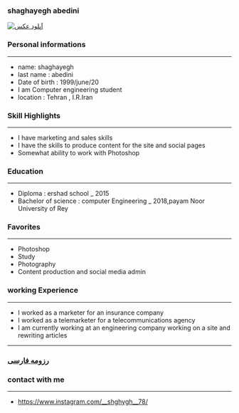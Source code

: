 
### shaghayegh abedini
<a href="https://uupload.ir/view/bw2q_۲۰۱۸۰۴۰۲_۱۹۲۴۵۰.jpg" target="_blank"><img src="https://uupload.ir/files/bw2q_۲۰۱۸۰۴۰۲_۱۹۲۴۵۰_thumb.jpg" border="0" alt="آپلود عکس" /></a>
### Personal informations

---
+ name: shaghayegh
+ last name : abedini
+ Date of birth : 1999/june/20
+ I am Computer engineering student
+ location : Tehran , I.R.Iran


### Skill Highlights

---
+ I have marketing and sales skills
+ I have the skills to produce content for the site and social pages
+ Somewhat ability to work with Photoshop

### Education

---
+ Diploma : ershad school
_ 2015
+ Bachelor of science : computer Engineering
_ 2018,payam Noor University of Rey 

### Favorites

---
+ Photoshop
+ Study
+ Photography 
+ Content production and social media admin

### working Experience

---
+ I worked as a marketer for an insurance company
+ I worked as a telemarketer for a telecommunications agency
+ I am currently working at an engineering company working on a site and rewriting articles

---
### [رزومه فارسی](Resume-Fa.md)

### contact with me

---
+ https://www.instagram.com/__shghygh__78/

